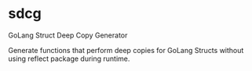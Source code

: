 # sdcg

GoLang Struct Deep Copy Generator

Generate functions that perform deep copies for GoLang Structs without using reflect package during runtime.
